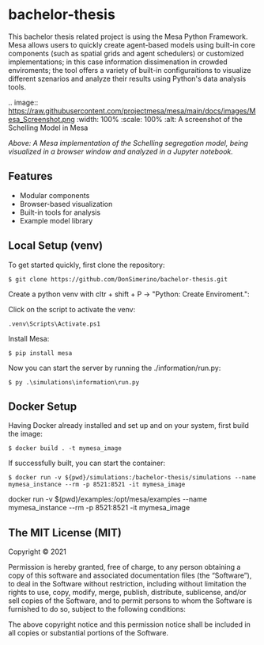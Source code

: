 bachelor-thesis
=========================================
This bachelor thesis related project is using the Mesa Python Framework. Mesa allows users to quickly create agent-based models using built-in core components (such as spatial grids and agent schedulers) or customized implementations; in this case information dissimenation in crowded enviroments; the tool offers a variety of built-in configuraitions to visualize different szenarios and analyze their results using Python's data analysis tools. 

.. image:: https://raw.githubusercontent.com/projectmesa/mesa/main/docs/images/Mesa_Screenshot.png
   :width: 100%
   :scale: 100%
   :alt: A screenshot of the Schelling Model in Mesa

*Above: A Mesa implementation of the Schelling segregation model,
being visualized in a browser window and analyzed in a Jupyter
notebook.*

Features
------------

* Modular components
* Browser-based visualization
* Built-in tools for analysis
* Example model library

Local Setup (venv)
------------

To get started quickly, first clone the repository:

    $ git clone https://github.com/DonSimerino/bachelor-thesis.git
    
Create a python venv with cltr + shift + P -> "Python: Create Enviroment.":

Click on the script to activate the venv:

    .venv\Scripts\Activate.ps1
    
 Install Mesa:
 
    $ pip install mesa


Now you can start the server by running the ./information/run.py:

    $ py .\simulations\information\run.py


Docker Setup
------------------------

Having Docker already installed and set up and on your system, first build the image:

    $ docker build . -t mymesa_image
    
If successfully built, you can start the container:

    $ docker run -v ${pwd}/simulations:/bachelor-thesis/simulations --name mymesa_instance --rm -p 8521:8521 -it mymesa_image


docker run -v $(pwd)/examples:/opt/mesa/examples --name mymesa_instance --rm -p 8521:8521 -it mymesa_image

## The MIT License (MIT)
Copyright © 2021

Permission is hereby granted, free of charge, to any person obtaining a copy of this software and associated documentation files (the “Software”), to deal in the Software without restriction, including without limitation the rights to use, copy, modify, merge, publish, distribute, sublicense, and/or sell copies of the Software, and to permit persons to whom the Software is furnished to do so, subject to the following conditions:

The above copyright notice and this permission notice shall be included in all copies or substantial portions of the Software.
